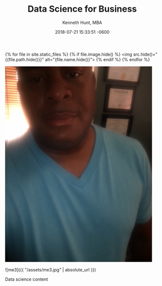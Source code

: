 ﻿---
layout: post
title:  "Data Science for Business"
date:   2018-07-21 15:33:51 -0600
author: "Kenneth Hunt, MBA"
image: me3.jpg
---
{% for file in site.static_files %}
  {% if file.image.hide() %}
    <img src.hide()="{{file.path.hide()}}" alt="{file.name.hide()}">
  {% endif %}
{% endfor %}













![me3](/assets/img/me3.jpg)




![me3]({{ "/assets/me3.jpg" | absolute_url }})

Data science content 






